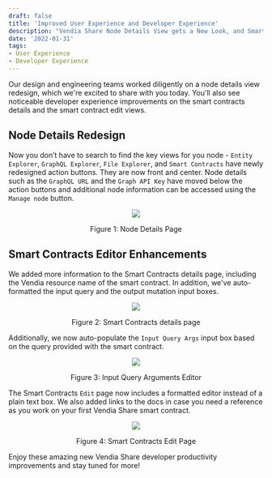 ```yaml
---
draft: false
title: 'Improved User Experience and Developer Experience'
description: "Vendia Share Node Details View gets a New Look, and Smart Contracts Editor improves developer productivity"
date: '2022-01-31'
tags:
- User Experience
- Developer Experience
---
```


Our design and engineering teams worked diligently on a node details view redesign, which we're excited to share with you today. You'll also see noticeable developer experience improvements on the smart contracts details and the smart contract edit views. 

## Node Details Redesign

Now you don’t have to search to find the key views for you node - `Entity Explorer`, `GraphQL Explorer`, `File Explorer`, and `Smart Contracts` have newly redesigned action buttons. They are now front and center. Node details such as the `GraphQL URL` and the `Graph API Key`  have moved below the action buttons and additional node information can be accessed using the `Manage node` button.

<p align="center">
  <img src="https://d24nhiikxn5jns.cloudfront.net/optimized/user-images.githubusercontent.com..96793170..152025230-68abb6a8-2dd3-47fe-b7b3-c89c27177e1e.png" />
</p>
<p align="center">Figure 1: Node Details Page</p>


## Smart Contracts Editor Enhancements

We added more information to the Smart Contracts details page, including the Vendia resource name of the smart contract. In addition, we've auto-formatted the input query and the output mutation input boxes.



<p align="center">
  <img src="https://d24nhiikxn5jns.cloudfront.net/optimized/user-images.githubusercontent.com..96793170..152026225-fab1ad94-f305-4277-803e-844106a7af03.png" />
</p>
<p align="center">Figure 2: Smart Contracts details page</p>

Additionally, we now auto-populate the `Input Query Args` input box based on the query provided with the smart contract.



<p align="center">
  <img src="https://d24nhiikxn5jns.cloudfront.net/optimized/user-images.githubusercontent.com..96793170..152026362-eef7a4e2-a85a-4610-9b94-a8a068f41cc1.png" />
</p>
<p align="center">Figure 3: Input Query Arguments Editor</p>


The Smart Contracts `Edit` page now includes a formatted editor instead of a plain text box. We also added links to the docs in case you need a reference as you work on your first Vendia Share smart contract.


<p align="center">
  <img src="https://d24nhiikxn5jns.cloudfront.net/optimized/user-images.githubusercontent.com..96793170..152026673-bfc9c84d-0cd1-4d92-814d-2a700242e76e.png"/>
</p>
<p align="center">Figure 4: Smart Contracts Edit Page</p>


Enjoy these amazing new Vendia Share developer productivity improvements and stay tuned for more!

